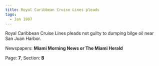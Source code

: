 ```yaml
---  
title: Royal Caribbean Cruise Lines pleads  
tags:  
  - Jan 1997  
---  
```

  
Royal Caribbean Cruise Lines pleads not guilty to dumping bilge oil near San Juan Harbor.  
  
Newspapers: **Miami Morning News or The Miami Herald**  
  
Page: **7**, Section: **B** 
